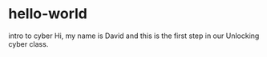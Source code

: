 # hello-world
intro to cyber
Hi, my name is David and this is the first step in our Unlocking cyber class.

